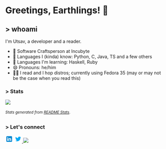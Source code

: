 # Greetings, Earthlings! 🖖  

## > whoami

I'm Utsav, a developer and a reader.  

- 🔭 Software Craftsperson at Incubyte
- 🚀 Languages I (kinda) know: Python, C, Java, TS and a few others
- 🌱 Languages I'm learning: Haskell, Ruby
- 😄 Pronouns: he/him
- 🏃🏽 I read and I hop distros; currently using Fedora 35 (may or may not be the case when you read this)

<!--
**utsav00/utsav00** is a ✨ _special_ ✨ repository because its `README.md` (this file) appears on your GitHub profile.

Here are some ideas to get you started:

- 🔭 I’m currently working on ...
- 🌱 I’m currently learning ...
- 👯 I’m looking to collaborate on ...
- 🤔 I’m looking for help with ...
- 💬 Ask me about ...
- 📫 How to reach me: ...
- 😄 Pronouns: ...
- ⚡ Fun fact: ...
-->

### > Stats

![](https://github-readme-stats.vercel.app/api?username=utsav00&count_private=true&show_icons=true&hide=stars)

<sup>*Stats generated from [README Stats](https://github.com/anuraghazra/github-readme-stats)*. </sup>

### > Let's connect 

[<img alt="Utsav Parmar | LinkedIn" width="24px" src="https://raw.githubusercontent.com/Hardik0307/Hardik0307/master/assets/icons8-linkedin.svg"/>](https://www.linkedin.com/in/utsavparmar) 
[<img  alt="Utdsv's Twitter" width="24px" src="https://raw.githubusercontent.com/Hardik0307/Hardik0307/master/assets/icons8-twitter.svg" />
](https://twitter.com/chaol_w)
<a href="mailto:utsavp0213@gmail.com"><img width="24px"  src="https://www.vectorlogo.zone/logos/gmail/gmail-tile.svg"></a>

